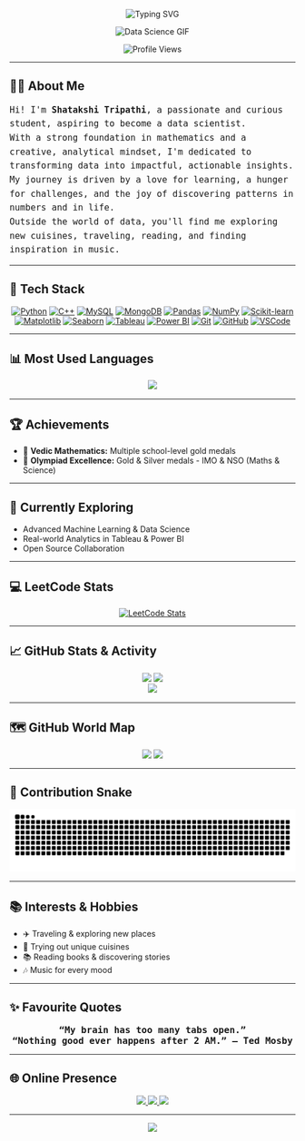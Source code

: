 <p align="center">
  <img src="https://readme-typing-svg.demolab.com?font=Fira+Code&weight=700&size=30&pause=1000&color=F78D1E&center=true&vCenter=true&width=800&lines=Hey+%F0%9F%91%8B%2C+I'm+Shatakshi+Tripathi!;Aspiring+Data+Scientist+on+a+Learning+Adventure;Welcome+to+my+Data+Playground!" alt="Typing SVG" />
</p>

<p align="center">
  <img src="https://media.giphy.com/media/f3iwJFOVOwuy7K6FFw/giphy.gif" width="320" alt="Data Science GIF"/>
</p>

<p align="center">
  <img src="https://komarev.com/ghpvc/?username=ShatakshiTripathi&style=for-the-badge&color=brightgreen" alt="Profile Views"/>
</p>

---

## 👩‍💻 About Me

<div style="font-family: 'Fira Code', monospace; font-size: 1.1em; line-height: 1.6;">
Hi! I'm <b>Shatakshi Tripathi</b>, a passionate and curious student, aspiring to become a data scientist.<br>
With a strong foundation in mathematics and a creative, analytical mindset, I'm dedicated to transforming data into impactful, actionable insights.<br>
My journey is driven by a love for learning, a hunger for challenges, and the joy of discovering patterns in numbers and in life.<br>
Outside the world of data, you'll find me exploring new cuisines, traveling, reading, and finding inspiration in music.
</div>

---

## 🚀 Tech Stack

<p align="center">
  <a href="https://www.python.org/" target="_blank"><img src="https://img.shields.io/badge/-Python-181717?style=for-the-badge&logo=python&logoColor=FFD43B" alt="Python"/></a>
  <a href="https://www.w3schools.com/cpp/" target="_blank"><img src="https://img.shields.io/badge/-C++-181717?style=for-the-badge&logo=c%2B%2B&logoColor=00599C" alt="C++"/></a>
  <a href="https://www.mysql.com/" target="_blank"><img src="https://img.shields.io/badge/-MySQL-181717?style=for-the-badge&logo=mysql&logoColor=4479A1" alt="MySQL"/></a>
  <a href="https://www.mongodb.com/" target="_blank"><img src="https://img.shields.io/badge/-MongoDB-181717?style=for-the-badge&logo=mongodb&logoColor=47A248" alt="MongoDB"/></a>
  <a href="https://pandas.pydata.org/" target="_blank"><img src="https://img.shields.io/badge/-Pandas-181717?style=for-the-badge&logo=pandas&logoColor=150458" alt="Pandas"/></a>
  <a href="https://numpy.org/" target="_blank"><img src="https://img.shields.io/badge/-NumPy-181717?style=for-the-badge&logo=numpy&logoColor=013243" alt="NumPy"/></a>
  <a href="https://scikit-learn.org/" target="_blank"><img src="https://img.shields.io/badge/-Scikit--Learn-181717?style=for-the-badge&logo=scikitlearn&logoColor=F7931E" alt="Scikit-learn"/></a>
  <a href="https://matplotlib.org/" target="_blank"><img src="https://img.shields.io/badge/-Matplotlib-181717?style=for-the-badge&logo=matplotlib&logoColor=11557C" alt="Matplotlib"/></a>
  <a href="https://seaborn.pydata.org/" target="_blank"><img src="https://img.shields.io/badge/-Seaborn-181717?style=for-the-badge&logo=seaborn&logoColor=1E90FF" alt="Seaborn"/></a>
  <a href="https://www.tableau.com/" target="_blank"><img src="https://img.shields.io/badge/-Tableau-181717?style=for-the-badge&logo=tableau&logoColor=E97627" alt="Tableau"/></a>
  <a href="https://powerbi.microsoft.com/" target="_blank"><img src="https://img.shields.io/badge/-Power%20BI-181717?style=for-the-badge&logo=powerbi&logoColor=F2C811" alt="Power BI"/></a>
  <a href="https://git-scm.com/" target="_blank"><img src="https://img.shields.io/badge/-Git-181717?style=for-the-badge&logo=git&logoColor=F05032" alt="Git"/></a>
  <a href="https://github.com/" target="_blank"><img src="https://img.shields.io/badge/-GitHub-181717?style=for-the-badge&logo=github&logoColor=white" alt="GitHub"/></a>
  <a href="https://code.visualstudio.com/" target="_blank"><img src="https://img.shields.io/badge/-VS%20Code-181717?style=for-the-badge&logo=visualstudiocode&logoColor=007ACC" alt="VSCode"/></a>

---

## 📊 Most Used Languages

<p align="center">
  <img src="https://github-readme-stats.vercel.app/api/top-langs/?username=ShatakshiTripathi&layout=compact&theme=radical&hide=html,css" />
</p>

---

## 🏆 Achievements

- 🥇 **Vedic Mathematics:** Multiple school-level gold medals  
- 🏅 **Olympiad Excellence:** Gold & Silver medals - IMO & NSO (Maths & Science)

---

## 🌱 Currently Exploring

- Advanced Machine Learning & Data Science
- Real-world Analytics in Tableau & Power BI
- Open Source Collaboration

---

## 💻 LeetCode Stats

<p align="center">
  <a href="https://leetcode.com/u/Shatakshitripathi/">
    <img src="https://leetcard.jacoblin.cool/Shatakshitripathi?theme=light&font=Fira%20Code&ext=contest" alt="LeetCode Stats"/>
  </a>
</p>

---

## 📈 GitHub Stats & Activity

<p align="center">
  <img src="https://github-readme-stats.vercel.app/api?username=ShatakshiTripathi&show_icons=true&theme=radical&hide=prs"/>
  <img src="https://github-readme-streak-stats.herokuapp.com/?user=ShatakshiTripathi&theme=radical"/>
  <br>
  <img src="https://github-readme-activity-graph.cyclic.app/graph?username=ShatakshiTripathi&theme=react-dark&hide_border=true&area=true"/>
</p>

---

## 🗺️ GitHub World Map

<p align="center">
  <img src="https://github-profile-summary-cards.vercel.app/api/cards/profile-details?username=ShatakshiTripathi&theme=radical" />
  <img src="https://github-profile-summary-cards.vercel.app/api/cards/locations?username=ShatakshiTripathi&theme=radical" />
</p>

---

## 🐍 Contribution Snake

<p align="center">
  <img src="https://raw.githubusercontent.com/Platane/snk/output/github-contribution-grid-snake.svg" alt="snake animation"/>
</p>

---

## 📚 Interests & Hobbies

- ✈️ Traveling & exploring new places
- 🍜 Trying out unique cuisines
- 📚 Reading books & discovering stories
- 🎶 Music for every mood

---

## ✨ Favourite Quotes

<div align="center" style="font-family: 'Fira Code', monospace; font-size: 1.15em;">
  <b>“My brain has too many tabs open.”</b><br>
  <b>“Nothing good ever happens after 2 AM.” — Ted Mosby</b>
</div>

---

## 🌐 Online Presence

<p align="center">
  <a href="https://www.linkedin.com/in/shatakshi-tripathi-96721a25b">
    <img src="https://img.shields.io/badge/-LinkedIn-blue?style=for-the-badge&logo=linkedin&logoColor=white"/>
  </a>
  <a href="mailto:shatakshitripathi1402@gmail.com">
    <img src="https://img.shields.io/badge/-Gmail-red?style=for-the-badge&logo=gmail&logoColor=white"/>
  </a>
  <a href="https://leetcode.com/u/Shatakshitripathi/">
    <img src="https://img.shields.io/badge/LeetCode-FFA116?style=for-the-badge&logo=leetcode&logoColor=white"/>
  </a>
</p>

---

<p align="center">
  <img src="https://capsule-render.vercel.app/api?type=waving&color=F78D1E&height=120&section=footer"/>
</p>
